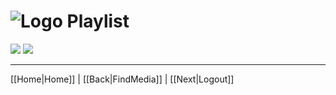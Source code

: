 # ![Logo](https://github.com/ukdtom/WebTools.bundle/blob/master/Wiki/WebTools/Logos/WebTools-48x48.png) Playlist

![](https://github.com/ukdtom/WebTools.bundle/blob/master/Wiki/WebTools/Playlist/PL-image01.png)
![](https://github.com/ukdtom/WebTools.bundle/blob/master/Wiki/WebTools/Playlist/PL-image02.png)

***

[[Home|Home]] | [[Back|FindMedia]] | [[Next|Logout]]